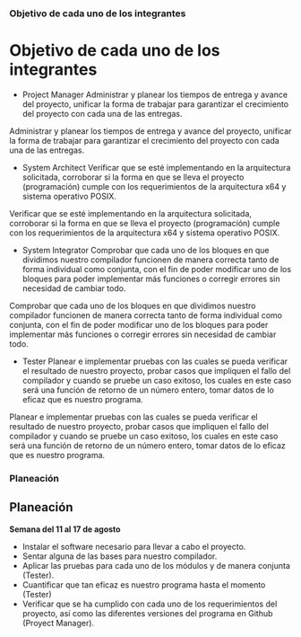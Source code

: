 ### Objetivo de cada uno de los integrantes
# Objetivo de cada uno de los integrantes
-	Project Manager
    Administrar y planear los tiempos de entrega y avance del proyecto, unificar la forma de trabajar para garantizar el crecimiento 
    del proyecto con cada una de las entregas.

Administrar y planear los tiempos de entrega y avance del proyecto, unificar la forma de trabajar para garantizar el crecimiento 
del proyecto con cada una de las entregas.
-	System Architect
    Verificar que se esté implementando en la arquitectura solicitada, corroborar si la forma en que se lleva el proyecto (programación)
    cumple con los requerimientos de la arquitectura x64 y sistema operativo POSIX.

Verificar que se esté implementando en la arquitectura solicitada, corroborar si la forma en que se lleva el proyecto (programación)
cumple con los requerimientos de la arquitectura x64 y sistema operativo POSIX.
-	System Integrator
    Comprobar que cada uno de los bloques en que dividimos nuestro compilador funcionen de manera correcta tanto de forma individual 
    como conjunta, con el fin de poder modificar uno de los bloques para poder implementar más funciones o corregir errores 
    sin necesidad de cambiar todo.

Comprobar que cada uno de los bloques en que dividimos nuestro compilador funcionen de manera correcta tanto de forma individual 
como conjunta, con el fin de poder modificar uno de los bloques para poder implementar más funciones o corregir errores 
sin necesidad de cambiar todo.
-	Tester
    Planear e implementar pruebas con las cuales se pueda verificar el resultado de nuestro proyecto, probar casos que impliquen 
    el fallo del compilador y cuando se pruebe un caso exitoso, los cuales en este caso será una función de retorno de un número entero,
    tomar datos de lo eficaz que es nuestro programa.

Planear e implementar pruebas con las cuales se pueda verificar el resultado de nuestro proyecto, probar casos que impliquen 
el fallo del compilador y cuando se pruebe un caso exitoso, los cuales en este caso será una función de retorno de un número entero,
tomar datos de lo eficaz que es nuestro programa.

### Planeación

## Planeación
**Semana del 11 al 17 de agosto**
-	Instalar el software necesario para llevar a cabo el proyecto.
-	Sentar alguna de las bases para nuestro compilador.
-	Aplicar las pruebas para cada uno de los módulos y de manera conjunta (Tester).
-	Cuantificar que tan eficaz es nuestro programa hasta el momento (Tester)
-	Verificar que se ha cumplido con cada uno de los requerimientos del proyecto, así como las diferentes versiones del programa en Github (Proyect Manager).


